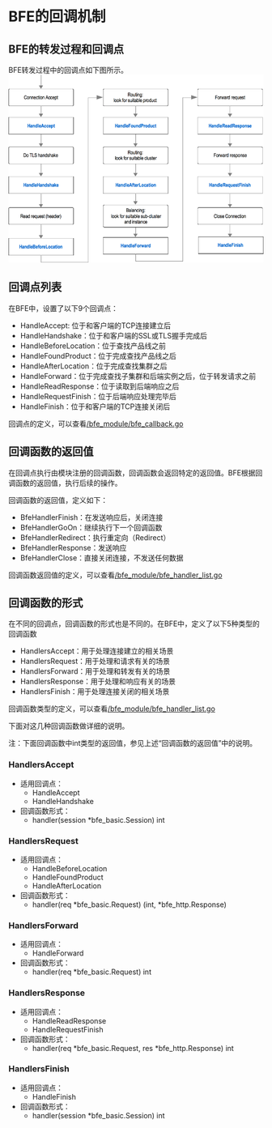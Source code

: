 # BFE的回调机制

## BFE的转发过程和回调点

BFE转发过程中的回调点如下图所示。
![BFE转发过程中的回调点](../../../images/bfe-callback.png)

## 回调点列表
在BFE中，设置了以下9个回调点：

- HandleAccept: 位于和客户端的TCP连接建立后
- HandleHandshake：位于和客户端的SSL或TLS握手完成后
- HandleBeforeLocation：位于查找产品线之前
- HandleFoundProduct：位于完成查找产品线之后
- HandleAfterLocation：位于完成查找集群之后
- HandleForward：位于完成查找子集群和后端实例之后，位于转发请求之前
- HandleReadResponse：位于读取到后端响应之后
- HandleRequestFinish：位于后端响应处理完毕后
- HandleFinish：位于和客户端的TCP连接关闭后

回调点的定义，可以查看[/bfe_module/bfe_callback.go](https://github.com/baidu/bfe/tree/master/bfe_module/bfe_callback.go)

## 回调函数的返回值

在回调点执行由模块注册的回调函数，回调函数会返回特定的返回值。BFE根据回调函数的返回值，执行后续的操作。

回调函数的返回值，定义如下：

- BfeHandlerFinish：在发送响应后，关闭连接
- BfeHandlerGoOn：继续执行下一个回调函数
- BfeHandlerRedirect：执行重定向（Redirect）
- BfeHandlerResponse：发送响应
- BfeHandlerClose：直接关闭连接，不发送任何数据

回调函数返回值的定义，可以查看[/bfe_module/bfe_handler_list.go](https://github.com/baidu/bfe/tree/master/bfe_module/bfe_handler_list.go)

## 回调函数的形式

在不同的回调点，回调函数的形式也是不同的。在BFE中，定义了以下5种类型的回调函数

- HandlersAccept：用于处理连接建立的相关场景
- HandlersRequest：用于处理和请求有关的场景
- HandlersForward：用于处理和转发有关的场景
- HandlersResponse：用于处理和响应有关的场景
- HandlersFinish：用于处理连接关闭的相关场景

回调函数类型的定义，可以查看[/bfe_module/bfe_handler_list.go](https://github.com/baidu/bfe/tree/master/bfe_module/bfe_handler_list.go)

下面对这几种回调函数做详细的说明。

注：下面回调函数中int类型的返回值，参见上述“回调函数的返回值”中的说明。

### HandlersAccept

- 适用回调点：
    + HandleAccept
    + HandleHandshake
- 回调函数形式：
    + handler(session *bfe_basic.Session) int

### HandlersRequest

- 适用回调点：
    + HandleBeforeLocation
    + HandleFoundProduct
    + HandleAfterLocation
- 回调函数形式：
    + handler(req *bfe_basic.Request) (int, *bfe_http.Response) 

### HandlersForward

- 适用回调点：
    + HandleForward
- 回调函数形式：
    + handler(req *bfe_basic.Request) int 

### HandlersResponse

- 适用回调点：
    + HandleReadResponse
    + HandleRequestFinish
- 回调函数形式：
    + handler(req *bfe_basic.Request, res *bfe_http.Response) int 

### HandlersFinish

- 适用回调点：
    + HandleFinish
- 回调函数形式：
    + handler(session *bfe_basic.Session) int 
